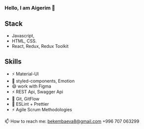 ### Hello, I am Aigerim 👋

## Stack
- Javascript,
- HTML, CSS.
- React, Redux, Redux Toolkit

## Skills
- ⚡ Material-UI 
- 🌱 styled-components, Emotion 
- 😄 work with Figma
- ⚡ REST Api, Swagger Api
- 🌱 Git, GitFlow
- 💬 ESLint + Prettier
- ⚡ Agile Scrum Methodologies

📫 How to reach me: bekembaeva8@gmail.com
+996 707 063299


